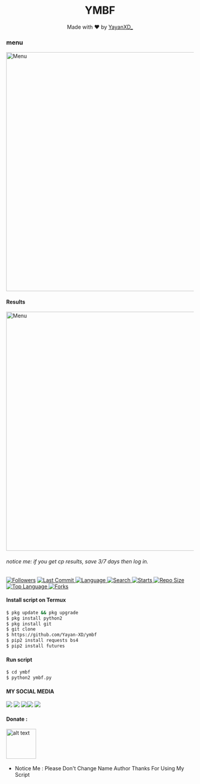 <h1 align="center">
  YMBF
</h1>
</div>
<p align="center">
  Made with ❤️ by <a href="https://www.facebook.com/KM39453">YayanXD_</a>
</p>
<p align="center">
 
### menu
 <img src="https://github.com/Yayan-XD/ymbf/blob/main/.ppk/carbon.png" width="640" title="Menu" alt="Menu">
</p>

#### Results
 <img src="https://github.com/Yayan-XD/ymbf/blob/main/.ppk/hasil.jpg" width="640" title="Menu" alt="Menu">
</p>

###### notice me: if you get cp results, save 3/7 days then log in.

<a href="https://github.com/Yayan-XD/followers">
<img title="Followers" src="https://img.shields.io/github/followers/Yayan-XD?label=Followers&color=blue&style=flat-square"></a>
<a href="https://github.com/Yayan-XD/termux-style/stargazers/">
  <a href="https://github.com/Yayan-XD/ymbf">
    <img alt="Last Commit" src="https://img.shields.io/github/last-commit/Yayan-XD/ymbf.svg"/>
  </a>
  <a href="https://github.com/Yayan-XD/ymbf">
    <img alt="Language" src="https://img.shields.io/github/languages/count/Yayan-XD/ymbf.svg"/>
  </a>
  <a href="https://github.com/Yayan-XD/ymbf">
    <img alt="Search" src="https://img.shields.io/github/search/Yayan-XD/Craker/ymbf.svg"/>
  </a>
  <a href="https://github.com/Yayan-XD/ymbf">
    <img alt="Starts" src="https://img.shields.io/github/stars/Yayan-XD/ymbf.svg"/>
  </a>
<a href="https://github.com/Yayan-XD/ymbf">
    <img alt="Repo Size" src="https://img.shields.io/github/repo-size/Yayan-XD/ymbf.svg"/>
  </a>

<a href="https://github.com/Yayan-XD/ymbf">
    <img alt="Top Language" src="https://img.shields.io/github/languages/top/Yayan-XD/ymbf.svg"/> <a href="https://github.com/Yayan-XD/ymbf">
    <img alt="Forks" src="https://img.shields.io/github/forks/Yayan-XD/ymbf.svg"/>
  </a>
</div>
<p align="center">

#### Install script on Termux
```bash
$ pkg update && pkg upgrade
$ pkg install python2
$ pkg install git
$ git clone
$ https://github.com/Yayan-XD/ymbf
$ pip2 install requests bs4
$ pip2 install futures
```
#### Run script
```bash
$ cd ymbf
$ python2 ymbf.py
```
#### MY SOCIAL MEDIA

[![](https://img.shields.io/badge/Github-black?logo=Github&logoColor=black&labelColor=white)](https://github.com/Yayan-XD) [![](https://img.shields.io/badge/Twitter-blue?logo=Twitter&logoColor=White&labelColor=white)](https://mobile.twitter.com/moch_xd)
[![](https://img.shields.io/badge/Facebook-blue?logo=Facebook&logoColor=blue&labelColor=white)](https://www.facebook.com/KM39453)[![](https://img.shields.io/badge/Instagram-red?logo=Instagram&logoColor=red&labelColor=white)](https://www.instagram.com/yayanxd_/) [![](https://img.shields.io/badge/Whatsapp-CHAT-red?logo=Whatsapp&logoColor=Brightgreen&labelColor=white)](https://wa.me/6285603036683?text=Asalamualaikum+bang)

#### Donate :

<a href="https://saweria.co/YayanXD"><img src="https://upload.wikimedia.org/wikipedia/commons/7/72/Logo_dana_blue.svg" alt="alt text" width="80" height="80"></a> &nbsp;&nbsp;

* Notice Me : Please Don't Change Name Author
Thanks For Using My Script
